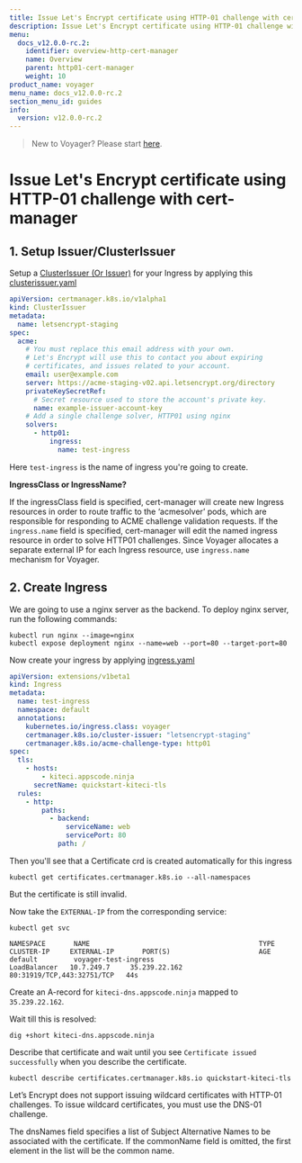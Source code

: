 ```yaml
---
title: Issue Let's Encrypt certificate using HTTP-01 challenge with cert-manager
description: Issue Let's Encrypt certificate using HTTP-01 challenge with cert-manager in Kubernetes
menu:
  docs_v12.0.0-rc.2:
    identifier: overview-http-cert-manager
    name: Overview
    parent: http01-cert-manager
    weight: 10
product_name: voyager
menu_name: docs_v12.0.0-rc.2
section_menu_id: guides
info:
  version: v12.0.0-rc.2
---
```


> New to Voyager? Please start [here](/docs/v12.0.0-rc.2/concepts/overview).

# Issue Let's Encrypt certificate using HTTP-01 challenge with cert-manager

## 1. Setup Issuer/ClusterIssuer

Setup a [ClusterIssuer (Or Issuer)](/docs/v12.0.0-rc.2/guides/cert-manager/get-started) for your Ingress by applying
this [clusterissuer.yaml](/docs/v12.0.0-rc.2/examples/cert-manager/http/clusterissuer.yaml)

<!-- https://docs.cert-manager.io/en/latest/tasks/issuers/setup-acme/http01/index.html -->

```yaml
apiVersion: certmanager.k8s.io/v1alpha1
kind: ClusterIssuer
metadata:
  name: letsencrypt-staging
spec:
  acme:
    # You must replace this email address with your own.
    # Let's Encrypt will use this to contact you about expiring
    # certificates, and issues related to your account.
    email: user@example.com
    server: https://acme-staging-v02.api.letsencrypt.org/directory
    privateKeySecretRef:
      # Secret resource used to store the account's private key.
      name: example-issuer-account-key
    # Add a single challenge solver, HTTP01 using nginx
    solvers:
      - http01:
          ingress:
            name: test-ingress
```

Here `test-ingress` is the name of ingress you're going to create.

**IngressClass or IngressName?**

If the ingressClass field is specified, cert-manager will create new Ingress resources in order to route traffic to the ‘acmesolver’ pods, which are responsible for responding to ACME challenge validation requests. If the `ingress.name` field is specified, cert-manager will edit the named ingress resource in order to solve HTTP01 challenges. Since Voyager allocates a separate external IP for each Ingress resource, use `ingress.name` mechanism for Voyager.

## 2. Create Ingress

We are going to use a nginx server as the backend. To deploy nginx server, run the following commands:

```console
kubectl run nginx --image=nginx
kubectl expose deployment nginx --name=web --port=80 --target-port=80
```

Now create your ingress by applying [ingress.yaml](/docs/v12.0.0-rc.2/examples/cert-manager/http/ingress.yaml)

```yaml
apiVersion: extensions/v1beta1
kind: Ingress
metadata:
  name: test-ingress
  namespace: default
  annotations:
    kubernetes.io/ingress.class: voyager
    certmanager.k8s.io/cluster-issuer: "letsencrypt-staging"
    certmanager.k8s.io/acme-challenge-type: http01
spec:
  tls:
    - hosts:
        - kiteci.appscode.ninja
      secretName: quickstart-kiteci-tls
  rules:
    - http:
        paths:
          - backend:
              serviceName: web
              servicePort: 80
            path: /
```

Then you'll see that a Certificate crd is created automatically for this ingress

```console
kubectl get certificates.certmanager.k8s.io --all-namespaces
```

But the certificate is still invalid.

Now take the `EXTERNAL-IP` from the corresponding service:

```console
kubectl get svc
```

```console
NAMESPACE       NAME                                          TYPE           CLUSTER-IP     EXTERNAL-IP       PORT(S)                      AGE
default         voyager-test-ingress                        LoadBalancer   10.7.249.7     35.239.22.162     80:31919/TCP,443:32751/TCP   44s
```

Create an A-record for `kiteci-dns.appscode.ninja` mapped to `35.239.22.162`.

Wait till this is resolved:

```console
dig +short kiteci-dns.appscode.ninja
```

Describe that certificate and wait until you see `Certificate issued successfully` when you describe the certificate.

```console
kubectl describe certificates.certmanager.k8s.io quickstart-kiteci-tls
```

Let’s Encrypt does not support issuing wildcard certificates with HTTP-01 challenges. To issue wildcard certificates, you must use the DNS-01 challenge.

The dnsNames field specifies a list of Subject Alternative Names to be associated with the certificate. If the commonName field is omitted, the first element in the list will be the common name.
